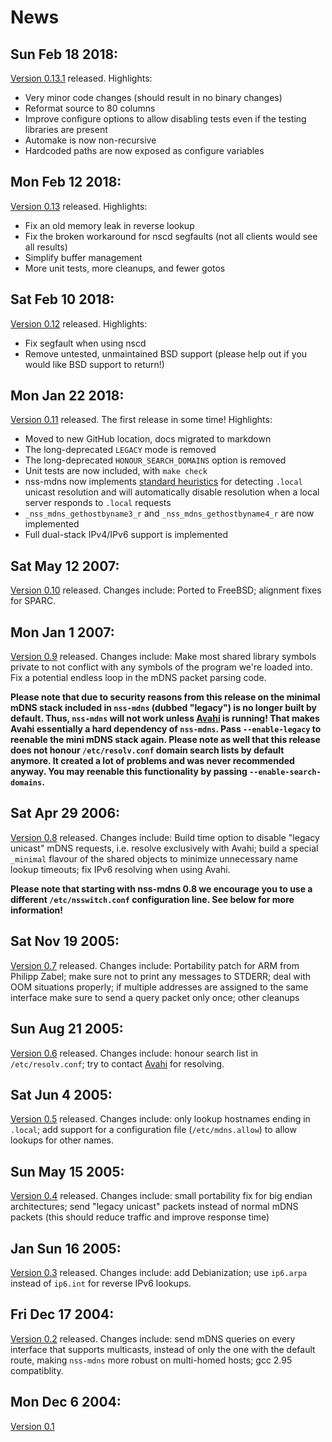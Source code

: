 # News

## Sun Feb 18 2018:

[Version 0.13.1](https://github.com/lathiat/nss-mdns/releases/tag/v0.13.1)
released. Highlights:

* Very minor code changes (should result in no binary changes)
* Reformat source to 80 columns
* Improve configure options to allow disabling tests even if
  the testing libraries are present
* Automake is now non-recursive
* Hardcoded paths are now exposed as configure variables

## Mon Feb 12 2018:

[Version 0.13](https://github.com/lathiat/nss-mdns/releases/tag/v0.13)
released. Highlights:

* Fix an old memory leak in reverse lookup
* Fix the broken workaround for nscd segfaults (not all clients
  would see all results)
* Simplify buffer management
* More unit tests, more cleanups, and fewer gotos

## Sat Feb 10 2018:

[Version 0.12](https://github.com/lathiat/nss-mdns/releases/tag/v0.12)
released. Highlights:

* Fix segfault when using nscd
* Remove untested, unmaintained BSD support (please help out if you
  would like BSD support to return!)

## Mon Jan 22 2018:

[Version 0.11](https://github.com/lathiat/nss-mdns/releases/tag/v0.11)
released. The first release in some time! Highlights:

* Moved to new GitHub location, docs migrated to markdown
* The long-deprecated `LEGACY` mode is removed
* The long-deprecated `HONOUR_SEARCH_DOMAINS` option is removed
* Unit tests are now included, with `make check`
* nss-mdns now implements [standard
  heuristics](https://support.apple.com/en-us/HT201275) for
  detecting `.local` unicast resolution and will automatically
  disable resolution when a local server responds to `.local` requests
* `_nss_mdns_gethostbyname3_r` and `_nss_mdns_gethostbyname4_r`
  are now implemented
* Full dual-stack IPv4/IPv6 support is implemented

## Sat May 12 2007:

[Version 0.10](https://github.com/lathiat/nss-mdns/releases/tag/v0.10)
released. Changes include: Ported to FreeBSD; alignment fixes for SPARC.

## Mon Jan 1 2007:

[Version 0.9](https://github.com/lathiat/nss-mdns/releases/tag/v0.9)
released. Changes include: Make most shared library symbols private to
not conflict with any symbols of the program we're loaded into. Fix a
potential endless loop in the mDNS packet parsing code.

**Please note that due to security reasons from this release on the
minimal mDNS stack included in `nss-mdns` (dubbed "legacy") is no
longer built by default. Thus, `nss-mdns` will not work unless
[Avahi](http://avahi.org/) is running! That makes Avahi essentially a
hard dependency of `nss-mdns`. Pass `--enable-legacy` to reenable the
mini mDNS stack again. Please note as well that this release does not
honour `/etc/resolv.conf` domain search lists by default anymore. It
created a lot of problems and was never recommended anyway. You may
reenable this functionality by passing `--enable-search-domains`.**

## Sat Apr 29 2006:

[Version 0.8](https://github.com/lathiat/nss-mdns/releases/tag/v0.8)
released. Changes include: Build time option to disable "legacy unicast" mDNS
requests, i.e. resolve exclusively with Avahi; build a special
`_minimal` flavour of the shared objects to minimize
unnecessary name lookup timeouts; fix IPv6 resolving when using
Avahi.

**Please note that starting with nss-mdns 0.8 we encourage you to use
a different `/etc/nsswitch.conf` configuration line. See below
for more information!**

## Sat Nov 19 2005:

[Version
0.7](https://github.com/lathiat/nss-mdns/releases/tag/v0.7)
released. Changes include: Portability patch for ARM from Philipp
Zabel; make sure not to print any messages to STDERR; deal with OOM
situations properly; if multiple addresses are assigned to the same
interface make sure to send a query packet only once; other cleanups

## Sun Aug 21 2005:

[Version 0.6](https://github.com/lathiat/nss-mdns/releases/tag/v0.6)
released. Changes include: honour search list in
`/etc/resolv.conf`; try to contact [Avahi](http://avahi.org/) for
resolving.

## Sat Jun 4 2005:

[Version 0.5](https://github.com/lathiat/nss-mdns/releases/tag/v0.5)
released. Changes include: only lookup hostnames ending in
`.local`; add support for a configuration file
(`/etc/mdns.allow`) to allow lookups for other names.

## Sun May 15 2005:

[Version 0.4](https://github.com/lathiat/nss-mdns/releases/tag/v0.4)
released. Changes include: small portability fix for big endian
architectures; send "legacy unicast" packets instead of normal mDNS
packets (this should reduce traffic and improve response time)

## Jan Sun 16 2005:

[Version
0.3](https://github.com/lathiat/nss-mdns/releases/tag/v0.3)
released. Changes include: add Debianization; use `ip6.arpa` instead
of `ip6.int` for reverse IPv6 lookups.

## Fri Dec 17 2004:

[Version 0.2](https://github.com/lathiat/nss-mdns/releases/tag/v0.2)
released. Changes include: send mDNS queries on every interface that
supports multicasts, instead of only the one with the default route,
making `nss-mdns` more robust on multi-homed hosts; gcc 2.95
compatiblity.

## Mon Dec 6 2004:

[Version 0.1](https://github.com/lathiat/nss-mdns/releases/tag/v0.1)
